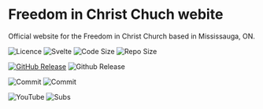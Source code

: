 # Freedom in Christ Chuch webite

Official website for the Freedom in Christ Church based in Mississauga, ON.

![Licence](https://img.shields.io/github/license/n9d0g/fcc?style=for-the-badge) ![Svelte](https://img.shields.io/github/languages/top/n9d0g/fcc?style=for-the-badge) ![Code Size](https://img.shields.io/github/languages/code-size/n9d0g/fcc?style=for-the-badge) ![Repo Size](https://img.shields.io/github/repo-size/n9d0g/fcc?style=for-the-badge)

[![GitHub Release](https://img.shields.io/github/package-json/v/n9d0g/fcc?style=for-the-badge)]() ![Github Release](https://img.shields.io/github/package-json/v/n9d0g/fcc/dev?style=for-the-badge)

![Commit](https://img.shields.io/github/last-commit/n9d0g/fcc?display_timestamp=committer&style=for-the-badge) ![Commit](https://img.shields.io/github/last-commit/n9d0g/fcc/dev?style=for-the-badge)

![YouTube](https://img.shields.io/youtube/channel/views/UCaB7HWdt8W-ErHqgvhR__rw?style=for-the-badge) ![Subs](https://img.shields.io/youtube/channel/subscribers/UCaB7HWdt8W-ErHqgvhR__rw?style=for-the-badge)
